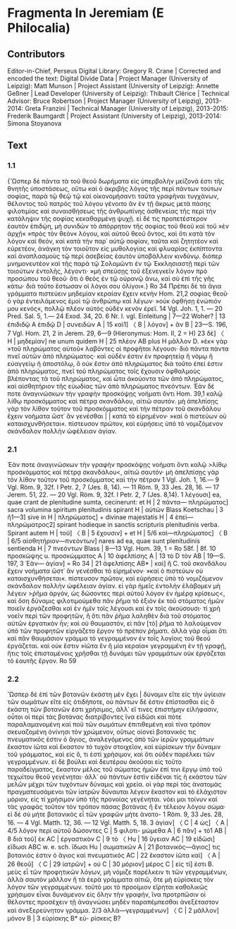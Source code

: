 # Fragmenta In Jeremiam (E Philocalia)  

## Contributors  
Editor-in-Chief, Perseus Digital Library: Gregory R. Crane | Corrected and encoded the text: Digital Divide Data | Project Manager (University of Leipzig): Matt Munson | Project Assistant (University of Leipzig): Annette Geßner | Lead Developer (University of Leipzig): Thibault Clérice | Technical Advisor: Bruce Robertson | Project Manager (University of Leipzig), 2013-2014: Greta Franzini | Technical Manager (University of Leipzig), 2013-2015: Frederik Baumgardt | Project Assistant (University of Leipzig), 2013-2014: Simona Stoyanova  

## Text  
### 1.1  
{Ὥσπερ δὲ πάντα τὰ τοῦ θεοῦ δωρήματα εἰς ὑπερβολὴν μείζονά ἐστι τῆς θνητῆς ὑποστάσεως, οὕτω καὶ ὁ ἀκριβὴς λόγος τῆς περὶ πάντων τούτων σοφίας, παρὰ τῷ θεῷ τῷ καὶ οἰκονομήσαντι ταῦτα γραφῆναι τυγχάνων, θέλοντος τοῦ πατρὸς τοῦ λόγου γένοιτο ἂν ἐν τῇ ἄκρως μετὰ πάσης φιλοτιμίας καὶ συναισθήσεως τῆς ἀνθρωπίνης ἀσθενείας τῆς περὶ τὴν κατάληψιν τῆς σοφίας κεκαθαρμένῃ ψυχῇ. εἰ δέ τις προπετέστερον ἑαυτὸν ἐπιδῴη, μὴ συνιδὼν τὸ ἀπόρρητον τῆς σοφίας τοῦ θεοῦ καὶ τοῦ »ἐν ἀρχῇ« »πρὸς τὸν θεὸν« λόγου, καὶ αὐτοῦ θεοῦ ὄντος, καὶ ὅτι κατὰ τὸν λόγον καὶ θεόν, καὶ κατὰ τὴν παρ᾿ αὐτῷ σοφίαν, ταῦτα καὶ ζητητέον καὶ εὑρετέον, ἀνάγκη τὸν τοιοῦτον εἰς μυθολογίας καὶ φλυαρίας ἐκπίπτοντα καὶ ἀναπλασμοὺς τῷ περὶ ἀσεβείας ἑαυτὸν ὑποβάλλειν κινδύνῳ. διόπερ μνημονευτέον καὶ τῆς παρὰ τῷ Σολομῶντι ἐν τῷ Ἐκκλησιαστῇ περὶ τῶν τοιούτων ἐντολῆς, λέγοντι· »μὴ σπεύσῃς τοῦ ἐξενεγκεῖν λόγον πρὸ προσώπου τοῦ θεοῦ· ὅτι ὁ θεὸς ἐν τῷ οὐρανῷ ἄνω, καὶ σὺ ἐπὶ τῆς γῆς κάτω· διὰ τοῦτο ἔστωσαν οἱ λόγοι σου ὀλίγοι«.} Ro 34 Πρέπει δὲ τὰ ἅγια γράμματα πιστεύειν μηδεμίαν κεραίαν ἔχειν κενὴν Hom. 21,2 σοφίας θεοῦ· ὁ γὰρ ἐντειλάμενος ἐμοὶ τῷ ἀνθρώπῳ καὶ λέγων· »οὐκ ὀφθήσῃ ἐνώπιόν μου κενός«, πολλῷ πλέον αὐτὸς οὐδὲν κενὸν ἐρεῖ. 14 Vgl. Joh. 1, 1. — 20 Pred. Sal. 5, 1.— 24 Exod. 34, 20. 6 Nr. I. vgl. Einleitung | 7—22 Woher? | 13 ἐπιδιδῷ Α ἐπιδῷ D | συνειδὼν Α | 15 καὶ1] 〈 Β | λόγον] + ἂν Β | 23—S. 196, 7 Vgl. Hom. 21, 2 in Jerem. 29, 6—9 (Hieronymus: Hom. II, 2 = H) 23 δὲ] 〈 Η | μηδεμίαν] ne unum quidem H | 25 πλέον ΑΒ plus H μᾶλλον D. »ἐκ« γὰρ »τοῦ πληρώματος αὐτοῦ« λαβόντες οἱ προφῆται λέγουσι· διὸ πάντα πάντα πνεῖ αὐτῶν ἀπὸ πληρώματος· καὶ οὐδέν ἐστιν ἐν προφητείᾳ ἢ νόμῳ ἢ εὐαγγείῳ ἢ ἀποστόλῳ, ὃ οὐκ ἔστιν ἀπὸ πληρώματος διὰ τοῦτο ἐπεί ἐστιν ἀπὸ πληρώματος, πνεῖ τοῦ πληρώματος τοῖς ἔχουσιν ὀφθαλμοὺς βλέποντας τὰ τοῦ πληρώματος, καὶ ὦτα ἀκούοντα τῶν ἀπὸ πληρώματος, καὶ αἰσθητήριον τῆς εὐωδίας τῶν ἀπὸ πληρώματος πνεόντων. Ἐὰν δέ ποτε ἀναγινώσκων τὴν γραφὴν προσκόψῃς νοήματι ὄντι Hom. 39,1 καλῷ λίθῳ προσκόμματος καὶ πέτρᾳ σκανδάλου, αἰτιῶ σαυτόν. μὴ ἀπελπίσῃς γὰρ τὸν λίθον τοῦτον τοῦ προσκόμματος καὶ τὴν πέτραν τοῦ σκανδάλου ἔχειν νοήματα ὥστ᾿ ἂν γενέσθαι | | κατὰ τὸ εἰρημένον· »καὶ ὁ πιστεύων οὐ καταισχυνθήσεται«. πίστευσον πρῶτον, καὶ εὑρήσεις ὑπὸ τὸ νομιζόμενον σκάνδαλον πολλὴν ὠφέλειαν ἁγίαν.  
### 2.1  
Ἐάν ποτε ἀναγινώσκων τὴν γραφὴν προσκόψῃς νοήματι ὄντι καλῷ &gt;λίθῳ προσκόμματος καὶ πέτρᾳ σκανδάλου&lt;, αἰτιῶ σαυτόν· μὴ ἀπελπίσῃς γὰρ τὸν λίθον τοῦτον τοῦ προσκόμματος καὶ τὴν πέτραν 1 Vgl. Joh. 1, 16.— 9 Vgl. Röm. 9, 32f. I Petr. 2, 7 (Jes. 8, 14). — 11 Röm. 9, 33 Jes. 28, 16. — 17 Jerem. 51, 22. — 20 Vgl. Röm. 9, 32f. I Petr. 2, 7 (Jes. 8,14). 1 λέγουσι] ea, quae crant de plenitudine sumta, cecinerunt: et H | 2 πάντα— πληρώματος] sacra volumina spiritum plenitudinis spirant H | αὐτῶν Blass Koetschau | 3 ἢ1—3] sive in H | πληρώματος] + divinae majestatis H | 4 ἐπεὶ— πληρώματρος2] spirant hodieque in sanctis scripturis plenitudinis verba. Spirant autem H | τοῦ] 〈 Β | 5 ἔχουσιν] + et H | 5/6 καὶ—πληρώματος] 〈 Β | 6/5 αἰσθητήριον—πνεόντων] nares ad ea, quae sunt plenitudinis sentienda H | 7 πνεόντων Blass | 8—13 Vgl. Hom. 39, 1 = Ro 58f. | 8f. 10 προσκώψης u. προσκώμματος Α | 10 ἀφελπίσης Α | 13 τὸ D τὸν ΑΒ | 19—S. 197, 3 Ἐὰν— ἁγίαν] = Ro 34 | 21 ἀφελπίσης ΑΒ* | καὶ] ἢ C. τοῦ σκανδάλου ἔχειν νοήματα ὥστ᾿ ἂν γενέσθαι τὸ εἰρημένον· »καὶ ὁ πιστεύων οὐ καταισχυνθήσεται«. πίστευσον πρῶτον, καὶ εὑρήσεις ὑπὸ τὸ νομιζόμενον σκάνδαλον πολλὴν ὠφέλειαν ἁγίαν. εἰ γὰρ ἡμεῖς ἐντολὴν ἐλάβομεν μὴ λέγειν &gt;ῥῆμα ἀργόν, ὡς δώσοντες περὶ αὐτοῦ λόγον ἐν ἡμέρᾳ κρίσεως&lt;, καὶ ὅση δύναμις φιλοτιμούμεθα πᾶν ῥῆμα τὸ ἐξιὸν ἐκ τοῦ στόματος ἡμῶν ποιεῖν ἐργάζεσθαι καὶ ἐν ἡμῖν τοῖς λέγουσι καὶ ἐν τοῖς ἀκούσουσι· τί χρὴ νοεῖν περὶ τῶν προφητῶν, ἢ ὅτι πᾶν ῥῆμα λαληθὲν διὰ τοῦ στόματος αὐτῶν ἐργατικὸν ἦν; καὶ οὐ θαυμαστόν, εἰ πᾶν [τὸ] ῥῆμα τὸ λαλούμενον ὑπὸ τῶν προφητῶν εἰργάζετο ἔργον τὸ πρέπον ῥήματι. ἀλλὰ γὰρ οἶμαι ὅτι καὶ πᾶν θαυμάσιον γράμμα τὸ γεγραμμένον ἐν τοῖς λογίοις τοῦ θεοῦ ἐργάζεται. καὶ οὐκ ἔστιν »ἰῶτα ἓν ἢ μία κεραία« γεγραμμένη ἐν τῇ γραφῇ, ἥτις τοῖς ἐπισταμένοις χρῆσθαι τῇ δυνάμει τῶν γραμμάτων οὐκ ἐργάζεται τὸ ἑαυτῆς ἔργον. Ro 59  
### 2.2  
Ὥσπερ δὲ ἐπὶ τῶν βοτανῶν ἑκάστη μὲν ἔχει | δύναμιν εἴτε εἰς τὴν ὑγίειαν τῶν σωμάτων εἴτε εἰς ὁτιδήποτε, οὐ πάντων δέ ἐστιν ἐπίστασθαι εἰς ὃ ἑκάστη τῶν βοτανῶν ἐστι χρήσιμος, ἀλλ᾿ εἴ τινες ἐπιστήμην εἰλήφασιν, οὗτοι οἱ περὶ τὰς βοτάνας διατρίβοντες ἵνα εἰδῶσι καὶ πότε παραλαμανομένη καὶ ποῦ τῶν σωμάτων ἐπιτιθεμένη καὶ τίνα τρόπον σκευαζομένη ὀνίνησι τὸν χρώμενον, οὕτως οἱονεὶ βοτανικός τις πνευματικός ἐστιν ὁ ἅγιος, ἀναλεγόμενος ἀπὸ τῶν ἱερῶν γραμμάτων ἕκαστον ἰῶτα καὶ ἕκαστον τὸ τυχὸν στοιχεῖον, καὶ εὑρίσκων τὴν δύναμιν τοῦ γράμματος, καὶ εἰς ὅ, τι ἐστὶ χρήσιμον, καὶ ὅτι οὐδὲν παρέλκει τῶν γεγραμμένων. εἰ δὲ βούλει καὶ δευτέρου ἀκοῦσαι εἰς τοῦτο παραδείγματος, ἕκαστον μέλος τοῦ σώματος ἡμῶν ἐπί τινι ἔργῳ ὑπὸ τοῦ τεχωίτου θεοῦ γεγένηται· ἀλλ᾿ οὐ πάντων ἐστὶν εἰδέναι τίς ἡ εκάστου τῶν μελῶν μέχρι τῶν τυχόντων δύναμις καὶ χρεία. οἱ γὰρ περὶ τὰς ἀνατομὰς πραγματευσάμενοι τῶν ἰατρῶν δύναυται λέγειν ἕκαστον καὶ τὸ ἐλάχιστον μόριον, εἰς τί χρήσιμον ὑπὸ τῆς προνοίας γεγένηται. νόει μοι τοίνυν καὶ τὰς γραφὰς τοῦτον τὸν τρόπον πάσας βοτάνας ἢ ἓν τέλειον λόγου σώμα· εἰ δὲ σὺ μήτε βοτανικὸς εἶ τῶν γραφῶν μήτε ἀνατο- 1 Röm. 9, 33 Jes. 28, 16. — 4 Vgl. Matth. 12, 36. — 12 Vgl. Matth. 5, 18. 3 ἁγίαν] 〈 C | 4 ὡς] 〈 Α | 4/5 λόγον περὶ αὐτοῦ δώσοντες C | 5 φιλοτι- μώμεθα Α | 6 πᾶν] + τὸ1 ΑΒ | 8 διὰ τοῦ] ἐκ ΑC | ἐργαστικὸν C | 9 τὸ 〈 Hu | 16 ὕγειαν ΑC | 19 εἰδῶσι] εἴδωσι ABC w. e. sch. ἴδωσι Hu | σωματικῶν Α | 21 βοτανικὸς—ἅγιος] τις βοτανιός ἐστιν ὁ ἅγιος καὶ πνευματικός AC | 22 ἕκαστον ἰῶτα καὶ] 〈 Α | 26 θεοῦ] 〈 C | 29 ἰατρῶν] + οὐ C | 30 μόριον] μέρος C | εἰς τί] ἐστι Β. μεὺς εἶ τῶν προφητικῶν λόγων, μὴ νόμιζε παρέλκειν τι τῶν γεγραμμένων, ἀλλὰ σαυτὸν μᾶλλον ἢ τὰ ἑερὰ γράμματα αἰτιῶ, ὅτε μὴ εὑρίσκεις τὸν λόγον τῶν γεγραμμένων. τοῦτό μοι τὸ προοίμιον εἴρηται καθολικῶς χρήσιμον εἶναι δυνάμενον εἰς ὅλην τὴν γραφήν, ἵνα προτρπῶσιν οἱ θέλοντες προσέχειν τῇ ἀναγνώσει μηδὲν παραπέμπεσθαι ἀνεξέταστον καὶ ἀνεξερεύνητον γράμμα. 2/3 ἀλλὰ—γεγραμμένων] 〈 C | 2 μᾶλλον] μόνον Β | 3 εὑρίσκης Β* εὑ- ρίσκεις Β?  
